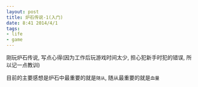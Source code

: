```yaml
---
layout: post
title: 炉石传说-1(入门)
date: 8:41 2014/4/1
tags:
- life
- game
---
```


刚玩炉石传说, 写点心得(因为工作后玩游戏时间太少, 担心犯新手时犯的错误, 所以记一点教训)

目前的主要感想是炉石中最重要的就是`随从`, 随从最重要的就是`血量`


